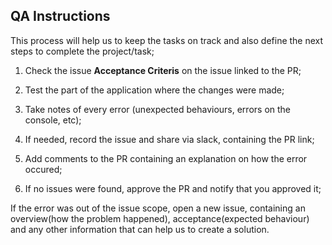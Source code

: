 ## QA Instructions



This process will help us to keep the tasks on track and also define the next steps to complete the project/task;



1. Check the issue **Acceptance Criteris** on the issue linked to the PR;

2. Test the part of the application where the changes were made;

3. Take notes of every error (unexpected behaviours, errors on the console, etc);

4. If needed, record the issue and share via slack, containing the PR link;

5. Add comments to the PR containing an explanation on how the error occured;

6. If no issues were found, approve the PR and notify that you approved it;



If the error was out of the issue scope, open a new issue, containing an overview(how the problem happened), acceptance(expected behaviour) and any other information that can help us to create a solution.




